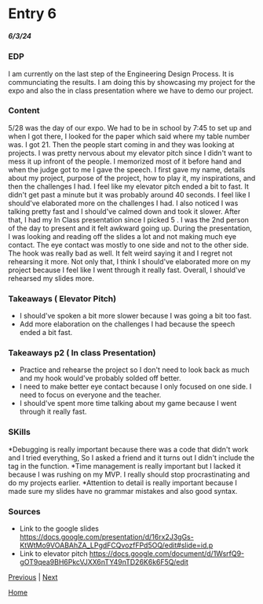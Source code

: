 # Entry 6
##### 6/3/24

### EDP
I am currently on the last step of the Engineering Design Process. It is communciating the results. I am doing this by showcasing my project for the expo and also the in class presentation where we have to demo our project.

### Content
  5/28 was the day of our expo. We had to be in school by 7:45 to set up and when I got there, I looked for the paper which said where my table number was. I got 21. Then the people start coming in and they was looking at projects. I was pretty nervous about my elevator pitch since I didn't want to mess it up infront of the people. I memorized most of it before hand and when the judge got to me I gave the speech. I first gave my name, details about my project, purpose of the project, how to play it, my inspirations, and then the challenges I had. I feel like my elevator pitch ended a bit to fast. It didn't get past a minute but it was probably around 40 seconds. I feel like I should've elaborated more on the challenges I had. I also noticed I was talking pretty fast and I should've calmed down and took it slower. After that, I had my In Class presentation since I picked 5 . I was the 2nd person of the day to present and it felt awkward going up. During the presentation, I was looking and reading off the slides a lot and not making much eye contact. The eye contact was mostly to one side and not to the other side. The hook was really bad as well. It felt weird saying it and I regret not rehearsing it more. Not only that, I think I should've elaborated more on my project because I feel like I went through it really fast. Overall, I should've rehearsed my slides more. 

### Takeaways ( Elevator Pitch)
* I should've spoken a bit more slower because I was going a bit too fast.
* Add more elaboration on the challenges I had because the speech ended a bit fast.

### Takeaways p2 ( In class Presentation)
* Practice and rehearse the project so I don't need to look back as much and my hook would've probably solded off better.
* I need to make better eye contact because I only focused on one side. I need to focus on everyone and the teacher.
* I should've spent more time talking about my game because I went through it really fast. 


### SKills
*Debugging is really important because there was a code that didn't work and I tried everything, So I asked a friend and it turns out I didn't include the tag in the function.
*Time management is really important but I lacked it because I was rushing on my MVP. I really should stop procrastinating and do my projects earlier.
*Attention to detail is really important because I made sure my slides have no grammar mistakes and also good syntax. 

### Sources
* Link to the google slides
  https://docs.google.com/presentation/d/16rx2J3gGs-KtWtMo9VOABAhZA_LPgdFCQvozfFPd5OQ/edit#slide=id.p
* Link to elevator pitch
  https://docs.google.com/document/d/1WsrfQ9-gOT9qea9BH6PkcVJXX6nTY49nTD26K6k6F5Q/edit


[Previous](entry05.md) | [Next](entry07.md)

[Home](../README.md)
